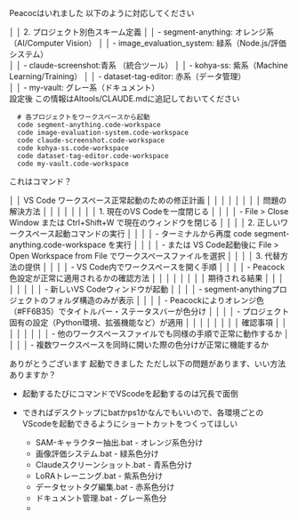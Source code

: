 Peacocはいれました
以下のように対応してください

│ │ 2. プロジェクト別色スキーム定義 
│ │   - segment-anything: オレンジ系（AI/Computer Vision）                                                             │ │   - image_evaluation_system: 緑系（Node.js/評価システム）                                                        
│ │   - claude-screenshot:青系 （統合ツール） 
│ │   - kohya-ss: 紫系（Machine Learning/Training）                                                                            │ │   - dataset-tag-editor: 赤系（データ管理）                                                                                     
│ │   - my-vault: グレー系（ドキュメント）      
設定後
この情報はAItools/CLAUDE.mdに追記しておいてください

```
  # 各プロジェクトをワークスペースから起動
  code segment-anything.code-workspace
  code image-evaluation-system.code-workspace
  code claude-screenshot.code-workspace
  code kohya-ss.code-workspace
  code dataset-tag-editor.code-workspace
  code my-vault.code-workspace

 ```
 これはコマンド？


│ │ VS Code ワークスペース正常起動のための修正計画                                                                                 │ │
│ │                                                                                                                                │ │
│ │ 問題の解決方法                                                                                                                 │ │
│ │                                                                                                                                │ │
│ │ 1. 現在のVS Codeを一度閉じる                                                                                                   │ │
│ │   - File > Close Window または Ctrl+Shift+W で現在のウィンドウを閉じる                                                         │ │
│ │ 2. 正しいワークスペース起動コマンドの実行                                                                                      │ │
│ │   - ターミナルから再度 code segment-anything.code-workspace を実行                                                             │ │
│ │   - または VS Code起動後に File > Open Workspace from File でワークスペースファイルを選択                                      │ │
│ │ 3. 代替方法の提供                                                                                                              │ │
│ │   - VS Code内でワークスペースを開く手順                                                                                        │ │
│ │   - Peacock色設定が正常に適用されるかの確認方法                                                                                │ │
│ │                                                                                                                                │ │
│ │ 期待される結果                                                                                                                 │ │
│ │                                                                                                                                │ │
│ │ - 新しいVS Codeウィンドウが起動                                                                                                │ │
│ │ - segment-anythingプロジェクトのフォルダ構造のみが表示                                                                         │ │
│ │ - Peacockによりオレンジ色（#FF6B35）でタイトルバー・ステータスバーが色分け                                                     │ │
│ │ - プロジェクト固有の設定（Python環境、拡張機能など）が適用                                                                     │ │
│ │                                                                                                                                │ │
│ │ 確認事項                                                                                                                       │ │
│ │                                                                                                                                │ │
│ │ - 他のワークスペースファイルでも同様の手順で正常に動作するか                                                                   │ │
│ │ - 複数ワークスペースを同時に開いた際の色分けが正常に機能するか 



ありがとうございます
起動できました
ただし以下の問題があります、いい方法ありますか？
* 起動するたびにコマンドでVScodeを起動するのは冗長で面倒
* できればデスクトップにbatかps1かなんでもいいので、各環境ごとのVScodeを起動できるようにショートカットをつくってほしい



  - SAM-キャラクター抽出.bat - オレンジ系色分け
  - 画像評価システム.bat - 緑系色分け
  - Claudeスクリーンショット.bat - 青系色分け
  - LoRAトレーニング.bat - 紫系色分け
  - データセットタグ編集.bat - 赤系色分け
  - ドキュメント管理.bat - グレー系色分
  - 